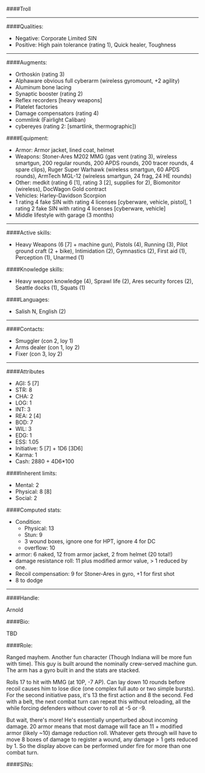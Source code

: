 ####Troll

____
####Qualities:

- Negative: Corporate Limited SIN
- Positive: High pain tolerance (rating 1), Quick healer, Toughness

____
####Augments:

- Orthoskin (rating 3)
- Alphaware obvious full cyberarm (wireless gyromount, +2 agility)
- Aluminum bone lacing
- Synaptic booster (rating 2)
- Reflex recorders [heavy weapons]
- Platelet factories
- Damage compensators (rating 4)
- commlink (Fairlight Caliban)
- cybereyes (rating 2: [smartlink, thermographic])

####Equipment:

- Armor: Armor jacket, lined coat, helmet 
- Weapons: Stoner-Ares M202 MMG (gas vent (rating 3), wireless smartgun, 200 regular rounds, 200 APDS rounds, 200 tracer rounds, 4 spare clips), Ruger Super Warhawk (wireless smartgun, 60 APDS rounds), ArmTech MGL-12 (wireless smartgun, 24 frag, 24 HE rounds)
- Other: medkit (rating 6 [1], rating 3 [2], supplies for 2), Biomonitor (wireless), DocWagon Gold contract
- Vehicles: Harley-Davidson Scorpion
- 1 rating 4 fake SIN with rating 4 licenses [cyberware, vehicle, pistol], 1 rating 2 fake SIN with rating 4 licenses [cyberware, vehicle]
- Middle lifestyle with garage (3 months)

____
####Active skills:

- Heavy Weapons (6 [7] + machine gun), Pistols (4), Running (3), Pilot ground craft (2 + bike), Intimidation (2), Gymnastics (2), First aid (1), Perception (1), Unarmed (1)

####Knowledge skills:

- Heavy weapon knowledge (4), Sprawl life (2), Ares security forces (2), Seattle docks (1), Squats (1)

####Languages:

- Salish N, English (2)

____
####Contacts:

- Smuggler (con 2, loy 1)
- Arms dealer (con 1, loy 2)
- Fixer (con 3, loy 2)

____
####Attributes

- AGI: 5 [7]
- STR: 8
- CHA: 2
- LOG: 1
- INT: 3
- REA: 2 [4]
- BOD: 7
- WIL: 3
- EDG: 1
- ESS: 1.05
- Initiative: 5 [7] + 1D6 [3D6]
- Karma: 1
- Cash: 2880 + 4D6*100

####Inherent limits:

- Mental: 2
- Physical: 8 [8]
- Social: 2

####Computed stats:

- Condition:
	- Physical: 13
	- Stun: 9
	- 3 wound boxes, ignore one for HPT, ignore 4 for DC
	- overflow: 10
- armor: 6 naked, 12 from armor jacket, 2 from helmet (20 total!)
- damage resistance roll: 11 plus modified armor value, > 1 reduced by one.
- Recoil compensation: 9 for Stoner-Ares in gyro, +1 for first shot
- 8 to dodge

____
####Handle:

Arnold

####Bio:

TBD

####Role:

Ranged mayhem. Another fun character (Though Indiana will be more fun with time). This guy is built around the nominally crew-served machine gun. The arm has a gyro built in and the stats are stacked. 

Rolls 17 to hit with MMG (at 10P, -7 AP). Can lay down 10 rounds before recoil causes him to lose dice (one complex full auto or two simple bursts). For the second initiative pass, it's 13 the first action and 8 the second. Fed with a belt, the next combat turn can repeat this without reloading, all the while forcing defenders without cover to roll at -5 or -9.

But wait, there's more! He's essentially unperturbed about incoming damage. 20 armor means that most damage will face an 11 + modified armor (likely ~10) damage reduction roll. Whatever gets through will have to move 8 boxes of damage to register a wound, any damage > 1 gets reduced by 1. So the display above can be performed under fire for more than one combat turn. 

####SINs:

